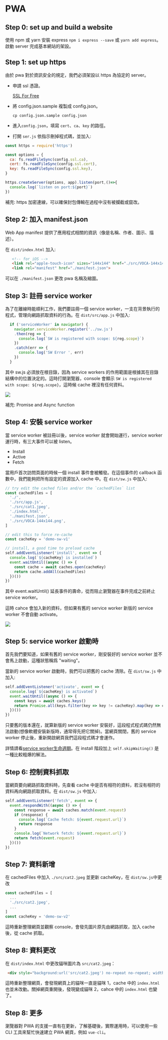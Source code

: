 # PWA

## Step 0: set up and build a website

使用 npm 或 yarn 安裝 express `npm i express --save` 或 `yarn add express`。啟動 server 完成基本網站的架設。

## Step 1: set up https

由於 pwa 對於資訊安全的規定，我們必須架設以 https 為協定的 server。

* 申請 ssl 憑證。

  [SSL For Free](https://www.sslforfree.com/)

* 將 config.json.sample 複製成 config.json。

  `cp config.json.sample config.json`

* 進入`config.json`，填寫 `cert`、`ca`、`key` 的路徑。

* 打開 `ser.js` 依指示刪掉程式碼，並加入:

```javascript
const https = require('https')

const options = {
  ca: fs.readFileSync(config.ssl.ca),
  cert: fs.readFileSync(config.ssl.cert),
  key: fs.readFileSync(config.ssl.key),
}

https.createServer(options, app).listen(port,()=>{
  console.log(`listen on port:${port}`)
})
```

補充: https 加密連線，可以確保封包傳輸在過程中沒有被攔截或竄改。

## Step 2: 加入 manifest.json

Web App manifest 提供了應用程式相關的資訊（像是名稱、作者、圖示、描述）。

在 `dist/index.html` 加入:

 ```html
    <!-- for iOS -->
    <link rel="apple-touch-icon" sizes="144x144" href="./src/VOCA-144x144.png"/>
    <link rel="manifest" href="./manifest.json">
 ```

可以在 `./manifest.json` 更改 pwa 名稱及縮圖。

## Step 3: 註冊 service worker

為了在離線時能順利工作，我們要註冊一個 service worker，一支在背景執行的程式，管理向網路抓取資料的行為。在 `dist/src/app.js` 中加入:

```javascript
  if ('serviceWorker' in navigator) {
    navigator.serviceWorker.register('../sw.js')
    .then(reg => {
      console.log(`SW is registered with scope: ${reg.scope}`)
    })
    .catch(err => {
      console.log('SW Error ', err)
    })
  }
```

其中 sw.js 必須放在根目錄，因為 service workers 的作用範圍是根據其在目錄結構中的位置決定的。這時打開瀏覽器，console 會顯示 `SW is registered with scope: ${reg.scope}`，這時候 cache 裡沒有任何資料。

![](https://i.imgur.com/WEwp3DY.png)

補充: Promise and Async function

## Step 4: 安裝 service worker

當 service worker 被註冊以後，service worker 就會開始運行，service worker 運行時，有三大事件可以被 listen。

* Install 
* Active
* Fetch

當用戶首次訪問頁面的時候一個 install 事件會被觸發。在這個事件的 callback 函數中，我們能夠把所有設定的資源加入 cache 中。在 `dist/sw.js` 中加入:

```javascript
// try edit the cached files and/or the `cachedFiles` list
const cachedFiles = [
  './',
  './src/app.js',
  './src/cat1.jpeg',
  './index.html',
  './manifest.json',
  './src/VOCA-144x144.png',
]

// edit this to force re-cache
const cacheKey = 'demo-sw-v1'

// install, a good time to preload cache
self.addEventListener('install', event => {
  console.log(`${cacheKey} is installed`)
  event.waitUntil((async () => {
    const cache = await caches.open(cacheKey)
    return cache.addAll(cachedFiles)
  })())
})
```

其中 event.waitUntil() 延長事件的壽命，從而阻止瀏覽器在事件完成之前終止 service worker。

這時 cahce 會加入新的資料，但如果有舊的 service worker 新版的 service worker 不會自動 activate。

![](https://i.imgur.com/x8Lg5Dm.png)

## Step 5: service worker 啟動時

首先我們要知道，如果有舊的 service worker，剛安裝好的 service worker 並不會馬上啟動，這種狀態稱爲 "waiting"。

當新的 service worker 啟動時，我們可以把舊的 cache 清除。在 `dist/sw.js` 中加入:

```javascript
self.addEventListener('activate', event => {
  console.log(`${cacheKey} is activated`)
  event.waitUntil((async () => {
    const keys = await caches.keys()
    return Promise.all(keys.filter(key => key != cacheKey).map(key => caches.delete(key)))
  })())
})
```

只要舊的版本還在，就算新版的 service worker 安裝好，這段程式程式碼仍然無法啟動(想像軟體安裝新版時，通常得先把它關掉)。當網頁關閉，舊的 service worker 停止後，重新開啟網頁我們這段程式碼才會運作。

詳情請看[service worker生命週期](https://developers.google.com/web/fundamentals/primers/service-workers/lifecycle?hl=zh-tw)。在 install 階段加上 `self.skipWaiting()` 是一種比較粗爆的解法。

## Step 6: 控制資料抓取

當網頁要向網路抓取資料時，先查看 cache 中是否有相符的資料，若沒有相符的資料再向網路抓取資料。在 `dist/sw.js` 中加入:

```javascript
self.addEventListener('fetch', event => {
  event.respondWith((async () => {
    const response = await caches.match(event.request)
    if (response) {
      console.log(`Cache fetch: ${event.request.url}`)
      return response
    }
    console.log(`Network fetch: ${event.request.url}`)
    return fetch(event.request)
  })())
})
```

## Step 7: 資料新增

在 cachedFiles 中加入 `./src/cat2.jpeg` 並更新 cacheKey，在 `dist/sw.js`中更改

```javascript
const cachedFiles = [
  ...
  './src/cat2.jpeg',
  ...
]
const cacheKey = 'demo-sw-v2'
```

這時重新整理網頁並觀察 console，會發先圖片原先由網路抓取，加入 cache 後，從 cache 抓取。

## Step 8: 資料更改

在 `dist/index.html` 中更改貓咪圖片為 `src/cat2.jpeg`：

```html
 <div style="background:url('src/cat2.jpeg') no-repeat no-repeat; width: 600px; height: 400px;"></div>
```

這時重新整理網頁，會發現網頁上的貓咪一直是貓咪 1，cache 中的 `index.html` 也並未改動。關掉網頁重開後，發現變成貓咪 2，cahce 中的 `index.html` 也變了。

## Step 8: 更多

瀏覽器對 PWA 的支援一直有在更新，了解基礎後，實際運用時，可以使用一些 CLI 工具來幫忙快速建立 PWA 網頁，例如 `vue-cli`。
